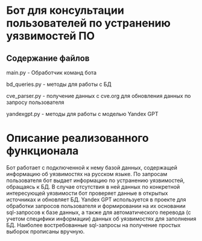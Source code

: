 # Бот для консультации пользователей по устранению уязвимостей ПО
## Содержание файлов

main.py - Обработчик команд бота

bd_queries.py - методы для работы с БД

cve_parser.py - получение данных с cve.org для обновления данных по запросу пользователя

yandexgpt.py - методы для работы с моделью Yandex GPT

# Описание реализованного функционала

Бот работает с подключенной к нему базой данных, содержащей информацию об уязвимостях на русском языке. По запросам пользователя бот выдает информацию по устранению уязвимостей, обращаясь к  БД. В случае отсутствия в ней данных по конкретной интересующей уязвимости бот проверяет данные в открытых источниках и обновляет БД. Yandex GPT используется в проекте для обработки запросов пользователя и формировании на их основании sql-запросов к базе данных, а также для автоматического перевода (с учетом специфики информации) данных об уязвимостях для заполнения БД. Наиболее востребованные sql-запросы на получение простых выборок прописаны вручную.
